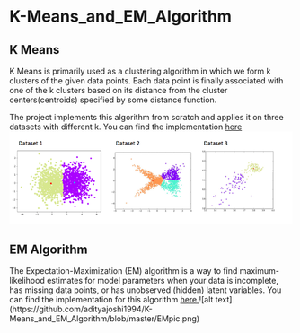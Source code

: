 # K-Means_and_EM_Algorithm

<h2> K Means </h2>
K Means is primarily used as a clustering algorithm in which we form k clusters of the given data points. Each data point is finally associated with one of the k clusters based on its distance from the cluster centers(centroids) specified by some distance function.

The project implements this algorithm from scratch and applies it on three datasets with different k. You can find the implementation <a href="https://github.com/adityajoshi1994/K-Means_and_EM_Algorithm/blob/master/K_Means.py"> here </a>
![alt text](https://github.com/adityajoshi1994/K-Means_and_EM_Algorithm/blob/master/KMeanspic.png)

<h2> EM Algorithm</h2>
The Expectation-Maximization (EM) algorithm is a way to find maximum-likelihood estimates for model parameters when your data is incomplete, has missing data points, or has unobserved (hidden) latent variables. You can find the implementation for this algorithm <a href="https://github.com/adityajoshi1994/K-Means_and_EM_Algorithm/blob/master/EM%20algorithm.py"> here </a>
![alt text](https://github.com/adityajoshi1994/K-Means_and_EM_Algorithm/blob/master/EMpic.png)

